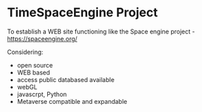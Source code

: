 # TimeSpaceEngine Project
To establish a WEB site functioning like the Space engine project - https://spaceengine.org/

Considering:
* open source
* WEB based
* access public databased available
* webGL 
* javascrpt, Python
* Metaverse compatible and expandable
